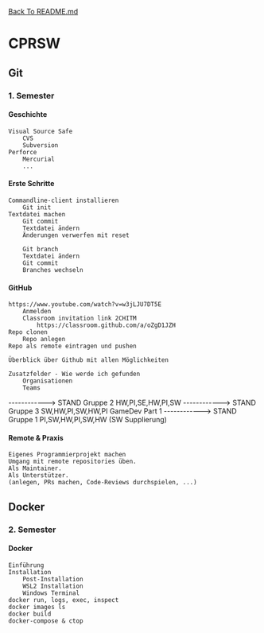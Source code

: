 [Back To README.md][back]

# CPRSW
##	Git
###		1. Semester

#### Geschichte
	Visual Source Safe
		CVS
	  	Subversion
	Perforce
		Mercurial
		...

#### Erste Schritte
  	Commandline-client installieren
  		Git init
  	Textdatei machen
  		Git commit
  		Textdatei ändern
  		Änderungen verwerfen mit reset
  			
  		Git branch
  		Textdatei ändern
  		Git commit
  		Branches wechseln

#### GitHub
	https://www.youtube.com/watch?v=w3jLJU7DT5E
		Anmelden
		Classroom invitation link 2CHITM
			https://classroom.github.com/a/oZgD1JZH
	Repo clonen
		Repo anlegen
	Repo als remote eintragen und pushen

	Überblick über Github mit allen Möglichkeiten 
	
    Zusatzfelder - Wie werde ich gefunden
    	Organisationen
    	Teams
	
------------> STAND Gruppe 2 HW,PI,SE,HW,PI,SW 
------------> STAND Gruppe 3 SW,HW,PI,SW,HW,PI
	GameDev Part 1
------------> STAND Gruppe 1 PI,SW,HW,PI,SW,HW (SW Supplierung)

#### Remote & Praxis
	Eigenes Programmierprojekt machen
	Umgang mit remote repositories üben.
	Als Maintainer.
	Als Unterstützer.
	(anlegen, PRs machen, Code-Reviews durchspielen, ...)

## Docker
### 2. Semester

#### Docker
	Einführung
	Installation
		Post-Installation
		WSL2 Installation
		Windows Terminal
	docker run, logs, exec, inspect
	docker images ls
	docker build
	docker-compose & ctop
	

[back]: https://github.com/UnterrainerInformatik/htl

